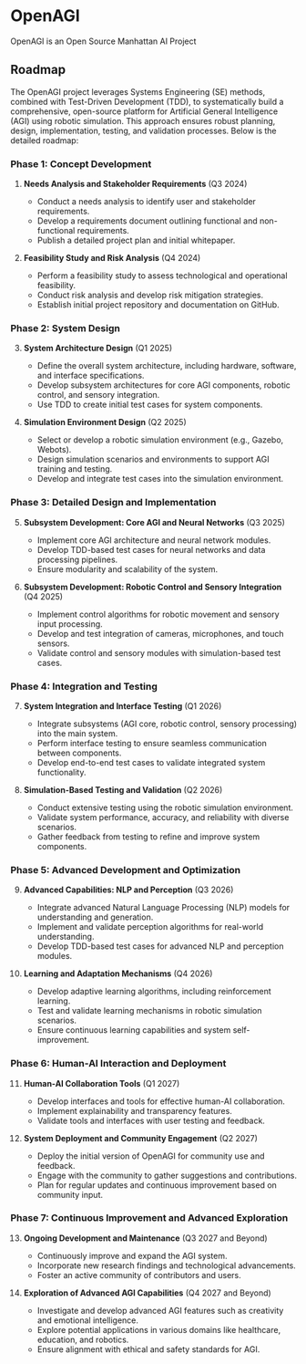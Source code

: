 # OpenAGI
OpenAGI is an Open Source Manhattan AI Project


## Roadmap

The OpenAGI project leverages Systems Engineering (SE) methods, combined with Test-Driven Development (TDD), to systematically build a comprehensive, open-source platform for Artificial General Intelligence (AGI) using robotic simulation. This approach ensures robust planning, design, implementation, testing, and validation processes. Below is the detailed roadmap:

### Phase 1: Concept Development
1. **Needs Analysis and Stakeholder Requirements** (Q3 2024)
   - Conduct a needs analysis to identify user and stakeholder requirements.
   - Develop a requirements document outlining functional and non-functional requirements.
   - Publish a detailed project plan and initial whitepaper.

2. **Feasibility Study and Risk Analysis** (Q4 2024)
   - Perform a feasibility study to assess technological and operational feasibility.
   - Conduct risk analysis and develop risk mitigation strategies.
   - Establish initial project repository and documentation on GitHub.

### Phase 2: System Design
3. **System Architecture Design** (Q1 2025)
   - Define the overall system architecture, including hardware, software, and interface specifications.
   - Develop subsystem architectures for core AGI components, robotic control, and sensory integration.
   - Use TDD to create initial test cases for system components.

4. **Simulation Environment Design** (Q2 2025)
   - Select or develop a robotic simulation environment (e.g., Gazebo, Webots).
   - Design simulation scenarios and environments to support AGI training and testing.
   - Develop and integrate test cases into the simulation environment.

### Phase 3: Detailed Design and Implementation
5. **Subsystem Development: Core AGI and Neural Networks** (Q3 2025)
   - Implement core AGI architecture and neural network modules.
   - Develop TDD-based test cases for neural networks and data processing pipelines.
   - Ensure modularity and scalability of the system.

6. **Subsystem Development: Robotic Control and Sensory Integration** (Q4 2025)
   - Implement control algorithms for robotic movement and sensory input processing.
   - Develop and test integration of cameras, microphones, and touch sensors.
   - Validate control and sensory modules with simulation-based test cases.

### Phase 4: Integration and Testing
7. **System Integration and Interface Testing** (Q1 2026)
   - Integrate subsystems (AGI core, robotic control, sensory processing) into the main system.
   - Perform interface testing to ensure seamless communication between components.
   - Develop end-to-end test cases to validate integrated system functionality.

8. **Simulation-Based Testing and Validation** (Q2 2026)
   - Conduct extensive testing using the robotic simulation environment.
   - Validate system performance, accuracy, and reliability with diverse scenarios.
   - Gather feedback from testing to refine and improve system components.

### Phase 5: Advanced Development and Optimization
9. **Advanced Capabilities: NLP and Perception** (Q3 2026)
   - Integrate advanced Natural Language Processing (NLP) models for understanding and generation.
   - Implement and validate perception algorithms for real-world understanding.
   - Develop TDD-based test cases for advanced NLP and perception modules.

10. **Learning and Adaptation Mechanisms** (Q4 2026)
    - Develop adaptive learning algorithms, including reinforcement learning.
    - Test and validate learning mechanisms in robotic simulation scenarios.
    - Ensure continuous learning capabilities and system self-improvement.

### Phase 6: Human-AI Interaction and Deployment
11. **Human-AI Collaboration Tools** (Q1 2027)
    - Develop interfaces and tools for effective human-AI collaboration.
    - Implement explainability and transparency features.
    - Validate tools and interfaces with user testing and feedback.

12. **System Deployment and Community Engagement** (Q2 2027)
    - Deploy the initial version of OpenAGI for community use and feedback.
    - Engage with the community to gather suggestions and contributions.
    - Plan for regular updates and continuous improvement based on community input.

### Phase 7: Continuous Improvement and Advanced Exploration
13. **Ongoing Development and Maintenance** (Q3 2027 and Beyond)
    - Continuously improve and expand the AGI system.
    - Incorporate new research findings and technological advancements.
    - Foster an active community of contributors and users.

14. **Exploration of Advanced AGI Capabilities** (Q4 2027 and Beyond)
    - Investigate and develop advanced AGI features such as creativity and emotional intelligence.
    - Explore potential applications in various domains like healthcare, education, and robotics.
    - Ensure alignment with ethical and safety standards for AGI.
